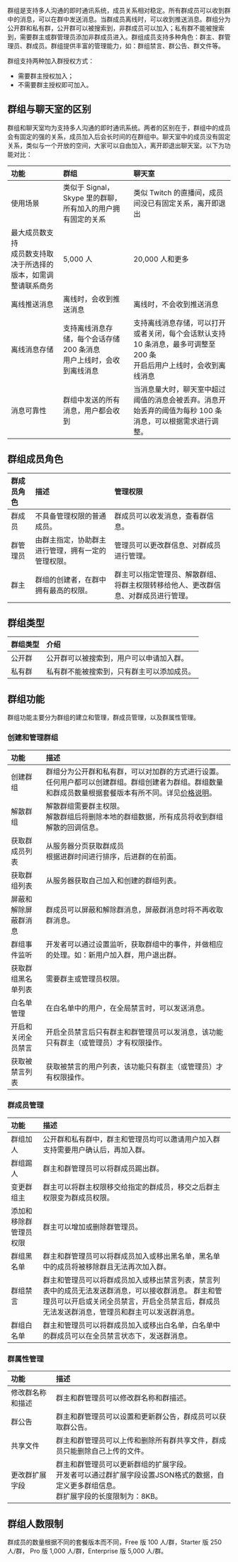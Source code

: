 群组是支持多人沟通的即时通讯系统，成员关系相对稳定。所有群成员可以收到群中的消息，可以在群中发送消息。当群成员离线时，可以收到推送消息。群组分为公开群和私有群，公开群可以被搜索到，非群成员可以加入；私有群不能被搜索到，需要群主或群管理员添加非群成员进入。群组成员支持多种角色：群主、群管理员、群成员。群组提供丰富的管理能力，如：群组禁言、群公告、群文件等。

群组支持两种加入群授权方式：

- 需要群主授权加入；
- 不需要群主授权即可加入。

## 群组与聊天室的区别

群组和聊天室均为支持多人沟通的即时通讯系统。两者的区别在于，群组中的成员会有固定的强的关系，成员加入后会长时间的在群组中。聊天室中的成员没有固定关系，类似与一个开放的空间，大家可以自由加入，离开即退出聊天室。以下为功能对比：

| 功能                                                         | 群组                                                         | 聊天室                                                       |
 | :----------------------------------------------------------- | :----------------------------------------------------------- | :----------------------------------------------------------- |
 | 使用场景                                                     | 类似于 Signal，Skype 里的群聊，所有加入的用户拥有固定的关系    | 类似 Twitch 的直播间，成员间没已有固定关系，离开即退出         |
 | 最大成员数支持</br> 成员数支持取决于所选择的版本，如需调整请联系商务 | 5,000 人                                                       | 20,000 人和更多                                                |
 | 离线推送消息                                                 | 离线时，会收到推送消息                                       | 离线时，不会收到推送消息                                     |
 | 离线消息存储                                                 | 支持离线消息存储，每个会话存储 200 条消息</br>用户上线时，会收到离线消息 | 支持离线消息存储，可以打开或者关闭，每个会话默认支持 10 条消息，最多可调整至 200 条</br>开启后用户上线时，会收到离线消息 |
 | 消息可靠性                                                   | 群组中发送的所有消息，用户都会收到                           | 当消息量大时，聊天室中超过阈值的消息会被丢弃。消息开始丢弃的阈值为每秒 100 条消息，可以根据需求进行调整。 |

## 群组成员角色

| 群成员角色 | 描述                                               | 管理权限                                                                           |
|:-----------|:---------------------------------------------------|:-----------------------------------------------------------------------------------|
| 群成员     | 不具备管理权限的普通成员。                         | 群成员可以收发消息，查看群信息。                                                   |
| 群管理员   | 由群主指定，协助群主进行管理，拥有一定的管理权限。 | 管理员可以更改群信息、对群成员进行管理。                                           |
| 群主       | 群组的创建者，在群中拥有最高的权限。               | 群主可以指定管理员、解散群组、将群主权限转移给他人、更改群信息、对群成员进行管理。 |

## 群组类型

| 群组类型 | 介绍                                       |
|:---------|:-------------------------------------------|
| 公开群   | 公开群可以被搜索到，用户可以申请加入群。   |
| 私有群   | 私有群不能被搜索到，只有群主可以添加成员。 |

## 群组功能

群组功能主要分为群组的建立和管理，群成员管理，以及群属性管理。

### 创建和管理群组

| 功能             | 描述                                                                                                                                   |
|:-----------------|:---------------------------------------------------------------------------------------------------------------------------------------|
| 创建群组         | 群组分为公开群和私有群，可以对加群的方式进行设置。任何用户都可以创建群组。群组创建者为群组。群组数量和群成员数量根据套餐版本有所不同。详见[价格说明](./agora_chat_pricing)。|
| 解散群组         | 解散群组需要群主权限。</br> 解散群组后将删除本地的群组数据，所有成员将收到群组解散的回调信息。                                          |
| 获取群成员列表   | 从服务器分页获取群成员</br>根据进群时间进行排序，后进群的在前面。                                                                       |
| 获取群组列表     | 从服务器获取自己加入和创建的群组列表。                                                                                                   |
| 屏蔽和解除屏蔽群消息 | 群成员可以屏蔽和解除群消息，屏蔽群消息时将不再收取群消息。                                                                               |
| 群组事件监听     | 开发者可以通过设置监听，获取群组中的事件，并做相应的处理。如：新用户加入群，用户退出群。                                               |
| 获取群组黑名单列表       | 需要群主或管理员权限。                                                                                                                 |
| 白名单管理               | 在白名单中的用户，在全局禁言时，可以发送消息。                                                                                         |
| 开启和关闭全员禁言       | 开启全员禁言后只有群主和群管理员可以发消息，该功能只有群主（或管理员）才有权限操作。                                                                                                                 |
| 获取被禁言列表           | 获取被禁言的用户列表，该功能只有群主（或管理员）才有权限操作。                                                                                                                |

### 群成员管理

| 功能                   | 描述                                                                                                 |
|:-----------------------|:-----------------------------------------------------------------------------------------------------|
| 群组加人               | 公开群和私有群中，群主和管理员均可以邀请用户加入群 </br> 支持需要用户确认后，再加入群。                  |
| 群组踢人               | 群主和群管理员可以将群成员踢出群。                                                                     |
| 变更群组主         | 群主可以将群主权限移交给指定的群成员，移交之后群主权限变为群成员权限。                                 |
| 添加和移除群管理员权限 | 群主可以增加或删除群管理员。                                                                           |
| 群组黑名单             | 群主和群管理员可以将群成员加入或移出黑名单，黑名单中的成员将被移除群且无法再次加入群。                 |
| 群组禁言               | 群主和管理员可以将群成员加入或移出禁言列表，禁言列表中的成员无法发送群消息，可以接收群消息。 群主和管理员可以开启或关闭全员禁言，开启全员禁言后，群成员无法发送群消息，管理员和群主可以发送群消息。          |
| 群组白名单             | 群主和管理员可以将群成员加入或移出白名单，白名单中的群成员可以在全员禁言状态下，发送群消息。     |

### 群属性管理

| 功能             | 描述                                                                       |
|:-----------------|:---------------------------------------------------------------------------|
| 修改群名称和描述 | 群主和群管理员可以修改群名称和群描述。                                     |
| 群公告           | 群主和群管理员可以设置和更新群公告，群成员可以获取群公告。                 |
| 共享文件         | 群主和群管理员可以上传和删除所有群共享文件，群成员只能删除自己上传的文件。 |
| 更改群扩展字段   | 群主和群管理员可以更新群组的扩展字段。</br>开发者可以通过群扩展字段设置JSON格式的数据，自定义更多群组信息。</br>群扩展字段的长度限制为：8KB。                                                                           |

## 群组人数限制

群成员的数量根据不同的套餐版本而不同，Free 版 100 人/群，Starter 版 250 人/群， Pro 版 1,000 人/群，Enterprise 版 5,000 人/群。